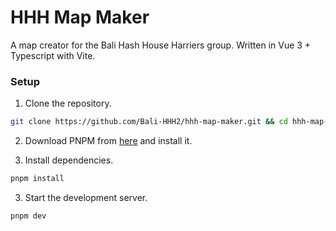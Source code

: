 # HHH Map Maker

A map creator for the Bali Hash House Harriers group. Written in Vue 3 + Typescript with Vite.

### Setup

1. Clone the repository.

```bash
git clone https://github.com/Bali-HHH2/hhh-map-maker.git && cd hhh-map-maker
```

2. Download PNPM from [here](https://pnpm.io/installation) and install it.

3. Install dependencies.

```bash
pnpm install
```

3. Start the development server.

```bash
pnpm dev
```



